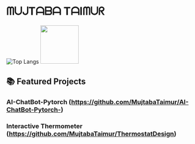 #  ᗰᑌᒍTᗩᗷᗩ TᗩIᗰᑌᖇ

                                                   



![Top Langs](https://github-readme-stats.vercel.app/api/top-langs/?username=MujtabaTaimur&layout=compact&theme=radical)
<img src="https://github.com/Anmol-Baranwal/Cool-GIFs-For-GitHub/assets/74038190/1a797f46-efe4-41e6-9e75-5303e1bbcbfa" width="100">
## 📚 Featured Projects

### AI-ChatBot-Pytorch (https://github.com/MujtabaTaimur/AI-ChatBot-Pytorch-)


### Interactive Thermometer (https://github.com/MujtabaTaimur/ThermostatDesign)




